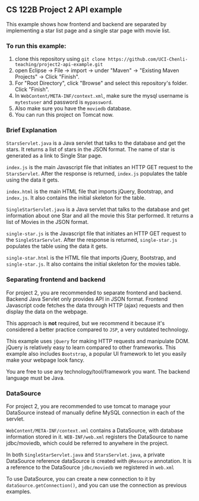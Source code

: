 ## CS 122B Project 2 API example

This example shows how frontend and backend are separated by implementing a star list page and a single star page with movie list.

### To run this example: 
1. clone this repository using `git clone https://github.com/UCI-Chenli-teaching/project2-api-example.git`
2. open Eclipse -> File -> import -> under "Maven" -> "Existing Maven Projects" -> Click "Finish".
3. For "Root Directory", click "Browse" and select this repository's folder. Click "Finish".
4. In `WebContent/META-INF/context.xml`, make sure the mysql username is `mytestuser` and password is `mypassword`.
5. Also make sure you have the `moviedb` database.
6. You can run this project on Tomcat now.

### Brief Explanation
`StarsServlet.java` is a Java servlet that talks to the database and get the stars. It returns a list of stars in the JSON format. 
The name of star is generated as a link to Single Star page.

`index.js` is the main Javascript file that initiates an HTTP GET request to the `StarsServlet`. After the response is returned, `index.js` populates the table using the data it gets.

`index.html` is the main HTML file that imports jQuery, Bootstrap, and `index.js`. It also contains the initial skeleton for the table.

`SingleStarServlet.java` is a Java servlet that talks to the database and get information about one Star and all the movie this Star performed. It returns a list of Movies in the JSON format. 

`single-star.js` is the Javascript file that initiates an HTTP GET request to the `SingleStarServlet`. After the response is returned, `single-star.js` populates the table using the data it gets.

`single-star.html` is the HTML file that imports jQuery, Bootstrap, and `single-star.js`. It also contains the initial skeleton for the movies table.

### Separating frontend and backend
For project 2, you are recommended to separate frontend and backend. Backend Java Servlet only provides API in JSON format. Frontend Javascript code fetches the data through HTTP (ajax) requests and then display the data on the webpage. 

This approach is **not** required, but we recommend it because it's considered a better practice compared to `JSP`, a very outdated technology.

This example uses `jQuery` for making HTTP requests and manipulate DOM. jQuery is relatively easy to learn compared to other frameworks. This example also includes `Bootstrap`, a popular UI framework to let you easily make your webpage look fancy. 

You are free to use any technology/tool/framework you want. The backend language must be Java.


### DataSource
For project 2, you are recommended to use tomcat to manage your DataSource instead of manually define MySQL connection in each of the servlet.

`WebContent/META-INF/context.xml` contains a DataSource, with database information stored in it.
`WEB-INF/web.xml` registers the DataSource to name jdbc/moviedb, which could be referred to anywhere in the project.

In both `SingleStarServlet.java` and `StarsServlet.java`, a private DataSource reference dataSource is created with `@Resource` annotation. It is a reference to the DataSource `jdbc/moviedb` we registered in `web.xml`

To use DataSource, you can create a new connection to it by `dataSource.getConnection()`, and you can use the connection as previous examples.